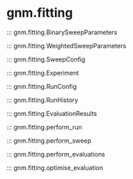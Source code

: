 # gnm.fitting

::: gnm.fitting.BinarySweepParameters

::: gnm.fitting.WeightedSweepParameters

::: gnm.fitting.SweepConfig

::: gnm.fitting.Experiment

::: gnm.fitting.RunConfig

::: gnm.fitting.RunHistory

::: gnm.fitting.EvaluationResults

::: gnm.fitting.perform_run

::: gnm.fitting.perform_sweep

::: gnm.fitting.perform_evaluations

::: gnm.fitting.optimise_evaluation